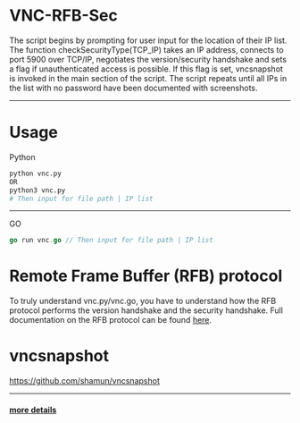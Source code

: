 # VNC-RFB-Sec
 The script begins by prompting for user input for the location of their IP list. The function checkSecurityType(TCP_IP) takes an IP address, connects to port 5900 over TCP/IP, negotiates the version/security handshake and sets a flag if unauthenticated access is possible. If this flag is set, vncsnapshot is invoked in the main section of the script. The script repeats until all IPs in the list with no password have been documented with screenshots. 

------------
# Usage

Python

```python
python vnc.py
OR
python3 vnc.py
# Then input for file path | IP list
```
------------
GO

```go
go run vnc.go // Then input for file path | IP list
```
#  Remote Frame Buffer (RFB) protocol

To truly understand vnc.py/vnc.go, you have to understand how the RFB protocol performs the version handshake and the security handshake.
Full documentation on the RFB protocol can be found [here](https://tools.ietf.org/rfc/rfc6143.txt).

# vncsnapshot

https://github.com/shamun/vncsnapshot

------------

#### [more details](https://grumpy-sec.blogspot.com/2017/02/scanning-entire-internet.html)
